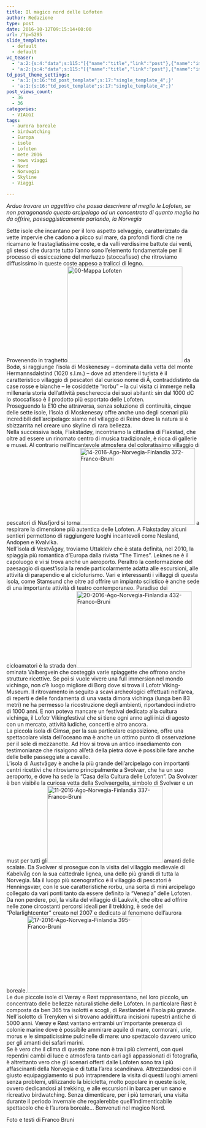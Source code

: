```yaml
---
title: Il magico nord delle Lofoten
author: Redazione
type: post
date: 2016-10-12T09:15:14+00:00
url: /?p=5295
slide_template:
  - default
  - default
vc_teaser:
  - 'a:2:{s:4:"data";s:115:"[{"name":"title","link":"post"},{"name":"image","image":"featured","link":"none"},{"name":"text","mode":"excerpt"}]";s:7:"bgcolor";s:0:"";}'
  - 'a:2:{s:4:"data";s:115:"[{"name":"title","link":"post"},{"name":"image","image":"featured","link":"none"},{"name":"text","mode":"excerpt"}]";s:7:"bgcolor";s:0:"";}'
td_post_theme_settings:
  - 'a:1:{s:16:"td_post_template";s:17:"single_template_4";}'
  - 'a:1:{s:16:"td_post_template";s:17:"single_template_4";}'
post_views_count:
  - 36
  - 36
categories:
  - VIAGGI
tags:
  - aurora boreale
  - birdwatching
  - Europa
  - isole
  - Lofoten
  - mete 2016
  - news viaggi
  - Nord
  - Norvegia
  - Skyline
  - Viaggi

---
```

_Arduo trovare un aggettivo che possa descrivere al meglio le Lofoten, se non paragonando questo arcipelago ad un concentrato di quanto meglio ha da offrire, paesaggisticamente parlando, la Norvegia_

Sette isole che incantano per il loro aspetto selvaggio, caratterizzato da vette impervie che cadono a picco sul mare, da profondi fiordi che ne ricamano le frastagliatissime coste, e da valli verdissime battute dai venti, gli stessi che durante tutto l’anno sono l’elemento fondamentale per il processo di essiccazione del merluzzo (stoccafisso) che ritroviamo diffusissimo in queste coste appeso a tralicci di legno.  
Provenendo in traghetto<img decoding="async" loading="lazy" class="size-medium wp-image-5296 alignleft" src="https://progressonline.it/wp-content/uploads/2016/10/00-Mappa-Lofoten-300x250.jpg" alt="00-Mappa Lofoten" width="300" height="250" /> da Bodø, si raggiunge l’isola di Moskenesøy – dominata dalla vetta del monte Hermannsdalstind (1020 s.l.m.) – dove ad attendere il turista è il caratteristico villaggio di pescatori dal curioso nome di Å, contraddistinto da case rosse e bianche – le cosiddette “rorbu” – la cui visita ci immerge nella millenaria storia dell’attività peschereccia dei suoi abitanti: sin dal 1000 dC lo stoccafisso è il prodotto più esportato delle Lofoten.  
Proseguendo la E10 che attraversa, senza soluzione di continuità, cinque delle sette isole, l’isola di Moskenesøy offre anche uno degli scenari più incredibili dell’arcipelago: siamo nel villaggio di Reine dove la natura si è sbizzarrita nel creare uno skyline di rara bellezza.  
Nella successiva isola, Flakstadøy, incontriamo la cittadina di Flakstad, che oltre ad essere un rinomato centro di musica tradizionale, è ricca di gallerie e musei. Al contrario nell’incantevole atmosfera del coloratissimo villaggio di pescatori di Nusfjord si torna<img decoding="async" loading="lazy" class="size-medium wp-image-5306 alignright" src="https://progressonline.it/wp-content/uploads/2016/10/14-2016-Ago-Norvegia-Finlandia-372-Franco-Bruni-300x200.jpg" alt="14-2016-Ago-Norvegia-Finlandia 372-Franco-Bruni" width="300" height="200" /> a respirare la dimensione più autentica delle Lofoten. A Flakstadøy alcuni sentieri permettono di raggiungere luoghi incantevoli come Nesland, Andopen e Kvalvika.  
Nell’isola di Vestvågøy, troviamo Uttakleiv che è stata definita, nel 2010, la spiaggia più romantica d’Europa dalla rivista “The Times”. Leknes ne è il capoluogo e vi si trova anche un aeroporto. Peraltro la conformazione del paesaggio di quest’isola la rende particolarmente adatta alle escursioni, alle attività di parapendio e al cicloturismo. Vari e interessanti i villaggi di questa isola, come Stamsund che oltre ad offrire un impianto sciistico è anche sede di una importante attività di teatro contemporaneo. Paradiso dei cicloamatori è la strada den<img decoding="async" loading="lazy" class="size-medium wp-image-5310 alignleft" src="https://progressonline.it/wp-content/uploads/2016/10/20-2016-Ago-Norvegia-Finlandia-432-Franco-Bruni-300x200.jpg" alt="20-2016-Ago-Norvegia-Finlandia 432-Franco-Bruni" width="300" height="200" />ominata Valbergvein che costeggia varie spiaggette che offrono anche strutture ricettive. Se poi si vuole vivere una full immersion nel mondo vichingo, non c’è luogo migliore di Borg dove si trova il Lofotr Viking-Museum. Il ritrovamento in seguito a scavi archeologici effettuati nell’area, di reperti e delle fondamenta di una vasta dimora vichinga (lunga ben 83 metri) ne ha permesso la ricostruzione degli ambienti, riportandoci indietro di 1000 anni. E non poteva mancare un festival dedicato alla cultura vichinga, il Lofotr Vikingfestival che si tiene ogni anno agli inizi di agosto con un mercato, attività ludiche, concerti e altro ancora.  
La piccola isola di Gimsø, per la sua particolare esposizione, offre una spettacolare vista dell’oceano ma è anche un ottimo punto di osservazione per il sole di mezzanotte. Ad Hov si trova un antico insediamento con testimonianze che risalgono all’età della pietra dove è possibile fare anche delle belle passeggiate a cavallo.  
L’isola di Austvågøy è anche la più grande dell’arcipelago con importanti centri ricettivi che ritroviamo principalmente a Svolvær, che ha un suo aeroporto, e dove ha sede la “Casa della Cultura delle Lofoten”. Da Svolvær è ben visibile la curiosa vetta della Svolvaergeita, simbolo di Svolvær e un must per tutti gli<img decoding="async" loading="lazy" class="size-medium wp-image-5305 alignright" src="https://progressonline.it/wp-content/uploads/2016/10/11-2016-Ago-Norvegia-Finlandia-337-Franco-Bruni-300x200.jpg" alt="11-2016-Ago-Norvegia-Finlandia 337-Franco-Bruni" width="300" height="200" /> amanti delle scalate. Da Svolvær si prosegue con la visita del villaggio medievale di Kabelvåg con la sua cattedrale lignea, una delle più grandi di tutta la Norvegia. Ma il luogo più scenografico è il villaggio di pescatori è Henningsvær, con le sue caratteristiche rorbu, una sorta di mini arcipelago collegato da vari ponti tanto da essere definito la “Venezia” delle Lofoten. Da non perdere, poi, la visita del villaggio di Laukvik, che oltre ad offrire nelle zone circostanti percorsi ideali per il trekking, è sede del “Polarlightcenter” creato nel 2007 e dedicato al fenomeno dell’aurora boreale.<img decoding="async" loading="lazy" class="size-medium wp-image-5309 alignleft" src="https://progressonline.it/wp-content/uploads/2016/10/17-2016-Ago-Norvegia-Finlandia-395-Franco-Bruni-300x200.jpg" alt="17-2016-Ago-Norvegia-Finlandia 395-Franco-Bruni" width="300" height="200" />  
Le due piccole isole di Værøy e Røst rappresentano, nel loro piccolo, un concentrato delle bellezze naturalistiche delle Lofoten. In particolare Røst è composta da ben 365 tra isolotti e scogli, di Røstlandet è l’isola più grande. Nell’isolotto di Trenyken vi si trovano addirittura incisioni rupestri antiche di 5000 anni. Værøy e Røst vantano entrambi un’importante presenza di colonie marine dove è possibile ammirare aquile di mare, cormorani, urie, morus e le simpaticissime pulcinelle di mare: uno spettacolo davvero unico per gli amanti dei safari marini.  
Se è vero che il clima di queste zone non è tra i più clementi, con quei repentini cambi di luce e atmosfera tanto cari agli appassionati di fotografia, è altrettanto vero che gli scenari offerti dalle Lofoten sono tra i più affascinanti della Norvegia e di tutta l’area scandinava. Attrezzandosi con il giusto equipaggiamento si può intraprendere la visita di questi luoghi ameni senza problemi, utilizzando la bicicletta, molto popolare in queste isole, ovvero dedicandosi al trekking, e alle escursioni in barca per un sano e ricreativo birdwatching. Senza dimenticare, per i più temerari, una visita durante il periodo invernale che regalerebbe quell’indimenticabile spettacolo che è l’aurora boreale… Benvenuti nel magico Nord.

Foto e testi di Franco Bruni